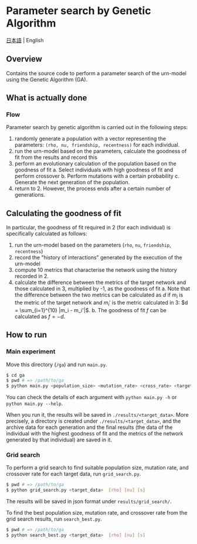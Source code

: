 # Parameter search by Genetic Algorithm

[日本語](README.md) | English

## Overview

Contains the source code to perform a parameter search of the urn-model using the Genetic Algorithm (GA).

## What is actually done

### Flow

Parameter search by genetic algorithm is carried out in the following steps:

1. randomly generate a population with a vector representing the parameters: `(rho, nu, friendship, recentness)` for each individual.
2. run the urn-model based on the parameters, calculate the goodness of fit from the results and record this
3. perform an evolutionary calculation of the population based on the goodness of fit
    a. Select individuals with high goodness of fit and perform crossover
    b. Perform mutations with a certain probability
    c. Generate the next generation of the population.
4. return to 2. However, the process ends after a certain number of generations.

## Calculating the goodness of fit

In particular, the goodness of fit required in 2 (for each individual) is specifically calculated as follows:

1. run the urn-model based on the parameters (`rho`, `nu`, `friendship`, `recentness`)
2. record the "history of interactions" generated by the execution of the urn-model
3. compute 10 metrics that characterise the network using the history recorded in 2.
4. calculate the difference between the metrics of the target network and those calculated in 3, multiplied by -1, as the goodness of fit
    a. Note that the difference between the two metrics can be calculated as $d$ if $m_i$ is the metric of the target network and $m_i'$ is the metric calculated in 3: $d = \sum_{i=1}^{10} |m_i - m_i'|$.
    b. The goodness of fit $f$ can be calculated as $f = -d$.

## How to run

### Main experiment
Move this directory (`/ga`) and run `main.py`.

```bash
$ cd ga
$ pwd # => /path/to/ga
$ python main.py <population_size> <mutation_rate> <cross_rate> <target_dataset>
```

You can check the details of each argument with `python main.py -h` or `python main.py --help`.

When you run it, the results will be saved in `./results/<target_data>`. More precisely, a directory is created under `./results/<target_data>`, and the archive data for each generation and the final results (the data of the individual with the highest goodness of fit and the metrics of the network generated by that individual) are saved in it.

### Grid search
To perform a grid search to find suitable population size, mutation rate, and crossover rate for each target data, run `grid_search.py`.

```bash
$ pwd # => /path/to/ga
$ python grid_search.py <target_data>  [rho] [nu] [s]
```
The results will be saved in json format under `results/grid_search/`.

To find the best population size, mutation rate, and crossover rate from the grid search results, run `search_best.py`.
```bash
$ pwd # => /path/to/ga
$ python search_best.py <target_data>  [rho] [nu] [s]
```
